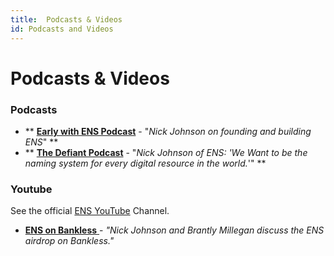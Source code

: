 ```yaml
---
title:  Podcasts & Videos
id: Podcasts and Videos
---
```


# Podcasts & Videos

### Podcasts

* ** [**Early with ENS Podcast**](https://open.spotify.com/episode/6DoSULJSKHjUhujODHd5Wq) - "_Nick Johnson on founding and building ENS_" **
* ** [**The Defiant Podcast**](https://open.spotify.com/episode/1QA3O4SPdmdo4Pc34JWFOB) - "_Nick Johnson of ENS: 'We Want to be the naming system for every digital resource in the world._'" **

### Youtube

See the official [ENS YouTube](https://www.youtube.com/c/ENSdomains) Channel.

* [**ENS on Bankless** ](https://www.youtube.com/watch?v=jwadHC5ha-E)- _"Nick Johnson and Brantly Millegan discuss the ENS airdrop on Bankless."_
